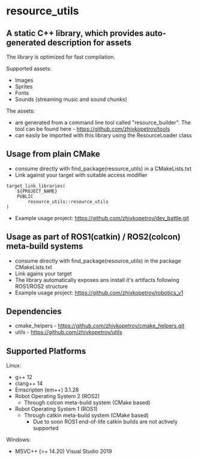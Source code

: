 # resource_utils

## A static C++ library, which provides auto-generated description for assets
The library is optimized for fast compilation.

Supported assets:
- Images
- Sprites
- Fonts
- Sounds (streaming music and sound chunks)

The assets:
- are generated from a command line tool called "resource_builder".
The tool can be found here - https://github.com/zhivkopetrov/tools
- can easily be imported with this library using the ResourceLoader class 

## Usage from plain CMake
- consume directly with find_package(resource_utils) in a CMakeLists.txt
- Link against your target with suitable access modifier
```
target_link_libraries(
    ${PROJECT_NAME} 
    PUBLIC
        resource_utils::resource_utils
)
```
- Example usage project: https://github.com/zhivkopetrov/dev_battle.git

## Usage as part of ROS1(catkin) / ROS2(colcon) meta-build systems
- consume directly with find_package(resource_utils) in the package CMakeLists.txt
- Link agains your target
- The library automatically exposes ans install it's artifacts following ROS1/ROS2 structure
- Example usage project: https://github.com/zhivkopetrov/robotics_v1

## Dependencies
- cmake_helpers - https://github.com/zhivkopetrov/cmake_helpers.git
- utils - https://github.com/zhivkopetrov/utils

## Supported Platforms
Linux:
  - g++ 12
  - clang++ 14
  - Emscripten (em++) 3.1.28
  - Robot Operating System 2 (ROS2)
    - Through colcon meta-build system (CMake based)
  - Robot Operating System 1 (ROS1)
    - Through catkin meta-build system (CMake based)
      - Due to soon ROS1 end-of-life catkin builds are not actively supported

Windows:
  - MSVC++ (>= 14.20) Visual Studio 2019